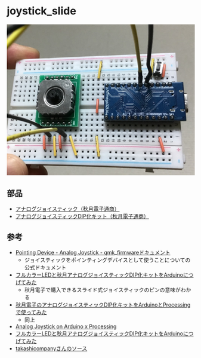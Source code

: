 # joystick_slide

![試作](./images/image.jpg)

## 部品
- [アナログジョイスティック（秋月電子通商）](https://akizukidenshi.com/catalog/g/g104048/)
- [アナログジョイスティックDIP化キット（秋月電子通商）](https://akizukidenshi.com/catalog/g/g110263/)

## 参考
- [Pointing Device - Analog Joystick - qmk_firmwareドキュメント](https://docs.qmk.fm/#/feature_pointing_device?id=analog-joystick)
    - ジョイスティックをポインティングデバイスとして使うことについての公式ドキュメント
- [フルカラーLEDと秋月アナログジョイスティックDIP化キットをArduinoにつげてみた](http://blog.robo-takao.jp/blog-entry-179.html)
    - 秋月電子で購入できるスライド式ジョイスティックのピンの意味がわかる
- [秋月電子のアナログジョイスティックDIP化キットをArduinoとProcessingで使ってみた](http://blog.robo-takao.jp/blog-entry-177.html)
    - 同上
- [Analog Joystick on Arduino x Processing](https://www.youtube.com/watch?v=AEq2qJ_v0DE&ab_channel=TakaoRobo)
- [フルカラーLEDと秋月アナログジョイスティックDIP化キットをArduinoにつげてみた](https://www.youtube.com/watch?v=B-9mlMgNQ3E&ab_channel=TakaoRobo)
- [takashicompanyさんのソース](https://github.com/takashicompany/qmk_firmware/commit/e2d32adbfb674da40660be166466cc3b1578c413)
